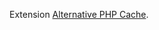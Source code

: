 Extension [Alternative PHP Cache](http://php.net/apc).

<?php
$bar = 'BAR';
apc_add('foo', $bar);
var_dump(apc_fetch('foo'));
echo \n;
$bar = 'NEVER GETS SET';
apc_add('foo', $bar);
var_dump(apc_fetch('foo'));
echo \n;
?>

